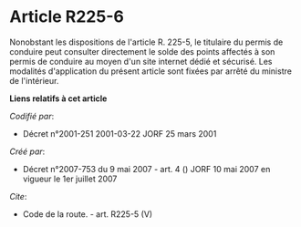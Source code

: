 # Article R225-6

Nonobstant les dispositions de l'article R. 225-5, le titulaire du permis de conduire peut consulter directement le solde des
points affectés à son permis de conduire au moyen d'un site internet dédié et sécurisé. Les modalités d'application du
présent article sont fixées par arrêté du ministre de l'intérieur.

**Liens relatifs à cet article**

_Codifié par_:

  - Décret n°2001-251 2001-03-22 JORF 25 mars 2001

_Créé par_:

  - Décret n°2007-753 du 9 mai 2007 - art. 4 () JORF 10 mai 2007 en vigueur le 1er juillet 2007

_Cite_:

  - Code de la route. - art. R225-5 (V)
